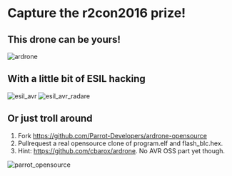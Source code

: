 Capture the r2con2016 prize!
============================


This drone can be yours!
------------------------

![ardrone](res/ardrone.jpg)


With a little bit of ESIL hacking
---------------------------------

![esil_avr](res/esil_avr.png)
![esil_avr_radare](res/esil_avr_radare.png)


Or just troll around
--------------------

1. Fork https://github.com/Parrot-Developers/ardrone-opensource
2. Pullrequest a real opensource clone of program.elf and flash_blc.hex.
3. Hint: https://github.com/cbarox/ardrone. No AVR OSS part yet though.

![parrot_opensource](res/parrot_opensource.png)
